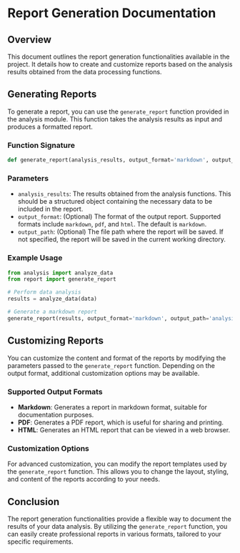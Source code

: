 # Report Generation Documentation

## Overview

This document outlines the report generation functionalities available in the project. It details how to create and customize reports based on the analysis results obtained from the data processing functions.

## Generating Reports

To generate a report, you can use the `generate_report` function provided in the analysis module. This function takes the analysis results as input and produces a formatted report.

### Function Signature

```python
def generate_report(analysis_results, output_format='markdown', output_path=None):
```

### Parameters

- `analysis_results`: The results obtained from the analysis functions. This should be a structured object containing the necessary data to be included in the report.
- `output_format`: (Optional) The format of the output report. Supported formats include `markdown`, `pdf`, and `html`. The default is `markdown`.
- `output_path`: (Optional) The file path where the report will be saved. If not specified, the report will be saved in the current working directory.

### Example Usage

```python
from analysis import analyze_data
from report import generate_report

# Perform data analysis
results = analyze_data(data)

# Generate a markdown report
generate_report(results, output_format='markdown', output_path='analysis_report.md')
```

## Customizing Reports

You can customize the content and format of the reports by modifying the parameters passed to the `generate_report` function. Depending on the output format, additional customization options may be available.

### Supported Output Formats

- **Markdown**: Generates a report in markdown format, suitable for documentation purposes.
- **PDF**: Generates a PDF report, which is useful for sharing and printing.
- **HTML**: Generates an HTML report that can be viewed in a web browser.

### Customization Options

For advanced customization, you can modify the report templates used by the `generate_report` function. This allows you to change the layout, styling, and content of the reports according to your needs.

## Conclusion

The report generation functionalities provide a flexible way to document the results of your data analysis. By utilizing the `generate_report` function, you can easily create professional reports in various formats, tailored to your specific requirements.